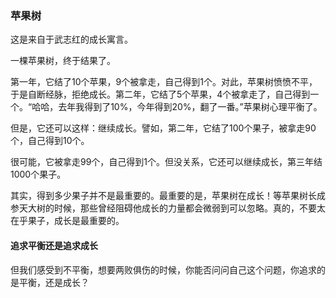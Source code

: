### 苹果树

这是来自于武志红的成长寓言。

一棵苹果树，终于结果了。

第一年，它结了10个苹果，9个被拿走，自己得到1个。对此，苹果树愤愤不平，于是自断经脉，拒绝成长。第二年，它结了5个苹果，4个被拿走了，自己得到一个。“哈哈，去年我得到了10%，今年得到20%，翻了一番。”苹果树心理平衡了。

但是，它还可以这样：继续成长。譬如，第二年，它结了100个果子，被拿走90个，自己得到10个。

很可能，它被拿走99个，自己得到1个。但没关系，它还可以继续成长，第三年结1000个果子。

其实，得到多少果子并不是最重要的。最重要的是，苹果树在成长！等苹果树长成参天大树的时候，那些曾经阻碍他成长的力量都会微弱到可以忽略。真的，不要太在乎果子，成长是最重要的。

#### 追求平衡还是追求成长

但我们感受到不平衡，想要两败俱伤的时候，你能否问问自己这个问题，你追求的是平衡，还是成长？
